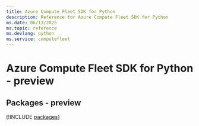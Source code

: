 ```yaml
---
title: Azure Compute Fleet SDK for Python
description: Reference for Azure Compute Fleet SDK for Python
ms.date: 06/13/2025
ms.topic: reference
ms.devlang: python
ms.service: computefleet
---
```

# Azure Compute Fleet SDK for Python - preview
## Packages - preview
[!INCLUDE [packages](compute-fleet-index.md)]